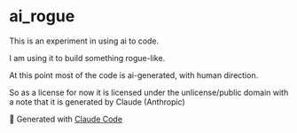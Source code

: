 # ai_rogue

This is an experiment in using ai to code.

I am using it to build something rogue-like.

At this point most of the code is ai-generated, with
human direction.

So as a license for now it is licensed under the unlicense/public domain with a note 
that it is generated by Claude (Anthropic)

🤖 Generated with [Claude Code](https://claude.ai/code)